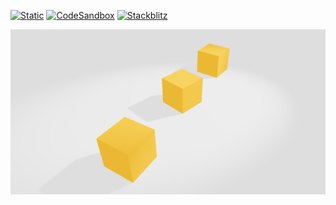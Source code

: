 [![Static](https://img.shields.io/badge/demo-%23646CFF.svg?logo=html5&logoColor=white)](https://pmndrs.github.io/examples/simple-physics-demo)
[![CodeSandbox](https://img.shields.io/badge/codesandbox-040404?logo=codesandbox&logoColor=DBDBDB)](https://codesandbox.io/s/github/pmndrs/examples/tree/main/apps/simple-physics-demo)
[![Stackblitz](https://img.shields.io/badge/stackblitz-fff?logo=Stackblitz&logoColor=1389FD)](https://stackblitz.com/github/pmndrs/examples/tree/main/apps/simple-physics-demo)

![](thumbnail.png)

